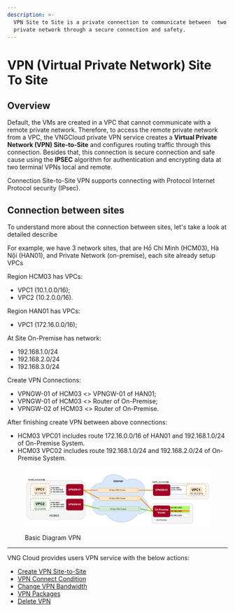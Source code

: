 ```yaml
---
description: >-
  VPN Site to Site is a private connection to communicate between  two or more
  private network through a secure connection and safety.
---
```


# VPN (Virtual Private Network) Site To Site

## Overview

Default, the VMs are created in a VPC that cannot communicate with a remote private network. Therefore, to access the remote private network from a VPC, the VNGCloud private VPN service creates a **Virtual Private Network (VPN) Site-to-Site** and configures routing traffic through this connection. Besides that, this connection is secure connection and safe cause using the **IPSEC** algorithm for authentication and encrypting data at two terminal VPNs local and remote.

Connection Site-to-Site VPN supports connecting with Protocol Internet Protocol security (IPsec).

## Connection between sites

To understand more about the connection between sites, let's take a look at detailed describe

For example, we have 3 network sites, that are Hồ Chí Minh (HCM03), Hà Nội (HAN01), and Private Network (on-premise), each site already setup VPCs

Region HCM03 has VPCs:

* VPC1 (10.1.0.0/16);
* VPC2 (10.2.0.0/16).

Region HAN01 has VPCs:

* VPC1 (172.16.0.0/16);

At Site On-Premise has network:

* 192.168.1.0/24
* 192.168.2.0/24&#x20;
* 192.168.3.0/24

Create VPN Connections:

* VPNGW-01 of HCM03 <> VPNGW-01 of HAN01;
* VPNGW-01 of HCM03 <> Router of On-Premise;
* VPNGW-02 of HCM03 <> Router of On-Premise.

After finishing create VPN between above connections:

* HCM03 VPC01 includes route 172.16.0.0/16 of HAN01 and 192.168.1.0/24 of On-Premise System.
* HCM03 VPC02 includes route 192.168.1.0/24 and 192.168.2.0/24 of On-Premise System.



<figure><img src="../../.gitbook/assets/image (37) (1) (1) (1) (1) (1) (1).png" alt=""><figcaption><p>Basic Diagram VPN</p></figcaption></figure>

***

VNG Cloud provides users VPN service with the below actions:

* [Create VPN Site-to-Site](create-vpn-site-to-site/)
* [VPN Connect Condition](create-vpn-site-to-site/vpn-connect-condition.md)
* [Change VPN Bandwidth](change-vpn-bandwidth.md)
* [VPN Packages](vpn-packages.md)
* [Delete VPN](delete-vpn.md)
